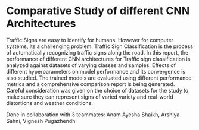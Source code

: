 # Comparative Study of different CNN Architectures

Traffic Signs are easy to identify for humans. However for computer systems, its a challenging problem. Traffic Sign Classification is the process of automatically recognizing traffic signs along the road. In this report, the performance of different CNN architectures for Traffic sign classification is analyzed against datasets of varying classes and samples. Effects of different hyperparameters on model performance and its convergence is also studied. The trained models are evaluated using different performance metrics and a comprehensive comparison report is being generated. Careful consideration was given on the choice of datasets for the study to make sure they can represent signs of varied variety and real-world distortions and weather conditions. 

Done in collaboration with 3 teammates:
Anam Ayesha Shaikh, Arshiya Sahni, Vignesh Pugazhendhi
